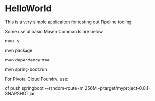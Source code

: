 # HelloWorld

This is a very simple applicaiton for testing out Pipeline tooling. 

Some useful basic Maven Commands are below.

   mvn -v

   mvn package

   mvn dependency:tree

   mvn spring-boot:run

For Pivotal Cloud Foundry, use:

   cf push springboot --random-route -m 256M -p target/myproject-0.0.1-SNAPSHOT.jar


